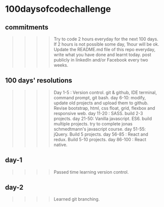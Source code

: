 # 100daysofcodechallenge
## commitments
>>>> Try to code 2 hours everyday for the next 100 days.
>>>> If 2 hours is not possible some day, 1hour will be ok.
>>>> Update the README.md file of this repo everyday, write what you have done and learnt today.
>>>> post publicly in linkedIn and/or Facebook every two weeks.

## 100 days' resolutions
 >>>> Day 1-5 : Version control. git & github, IDE terminal, command prompt, git bash.
 >>>> day 6-10: modify, update old projects and upload them to github. Revise bootstrap, html, css float, grid, flexbox and responsive web.
 >>>> day 11-20 : SASS. build 2-3 projects.
 >>>> day 21-50: Vanilla javascript. ES6. build multiple projects. try to complete jonas schmedtmann's javascript course.
 >>>> day 51-55: jQuery. Build 5 projects. 
 >>>> day 56-85 : React and redux. Build 5-10 projects.
 >>>> day 86-100 : React native.
 
 ## day-1
 >>>> Passed time learning version control.
 ## day-2
 >>>> Learned git branching.
